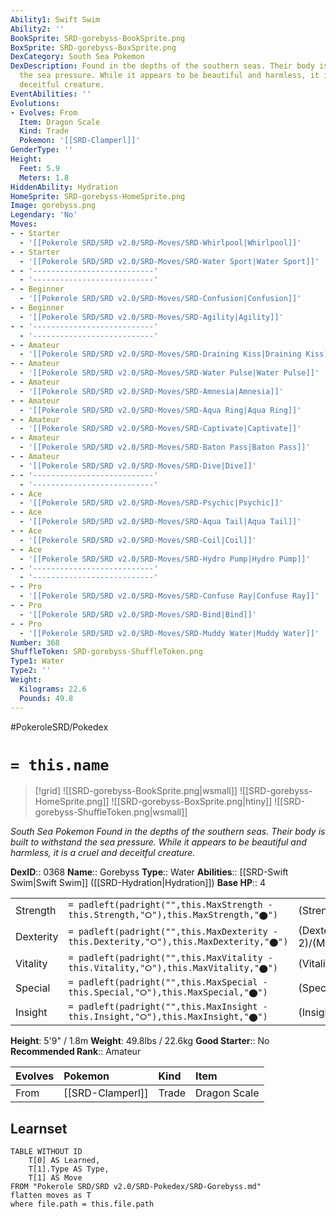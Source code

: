 ```yaml
---
Ability1: Swift Swim
Ability2: ''
BookSprite: SRD-gorebyss-BookSprite.png
BoxSprite: SRD-gorebyss-BoxSprite.png
DexCategory: South Sea Pokemon
DexDescription: Found in the depths of the southern seas. Their body is built to withstand
  the sea pressure. While it appears to be beautiful and harmless, it is a cruel and
  deceitful creature.
EventAbilities: ''
Evolutions:
- Evolves: From
  Item: Dragon Scale
  Kind: Trade
  Pokemon: '[[SRD-Clamperl]]'
GenderType: ''
Height:
  Feet: 5.9
  Meters: 1.8
HiddenAbility: Hydration
HomeSprite: SRD-gorebyss-HomeSprite.png
Image: gorebyss.png
Legendary: 'No'
Moves:
- - Starter
  - '[[Pokerole SRD/SRD v2.0/SRD-Moves/SRD-Whirlpool|Whirlpool]]'
- - Starter
  - '[[Pokerole SRD/SRD v2.0/SRD-Moves/SRD-Water Sport|Water Sport]]'
- - '---------------------------'
  - '---------------------------'
- - Beginner
  - '[[Pokerole SRD/SRD v2.0/SRD-Moves/SRD-Confusion|Confusion]]'
- - Beginner
  - '[[Pokerole SRD/SRD v2.0/SRD-Moves/SRD-Agility|Agility]]'
- - '---------------------------'
  - '---------------------------'
- - Amateur
  - '[[Pokerole SRD/SRD v2.0/SRD-Moves/SRD-Draining Kiss|Draining Kiss]]'
- - Amateur
  - '[[Pokerole SRD/SRD v2.0/SRD-Moves/SRD-Water Pulse|Water Pulse]]'
- - Amateur
  - '[[Pokerole SRD/SRD v2.0/SRD-Moves/SRD-Amnesia|Amnesia]]'
- - Amateur
  - '[[Pokerole SRD/SRD v2.0/SRD-Moves/SRD-Aqua Ring|Aqua Ring]]'
- - Amateur
  - '[[Pokerole SRD/SRD v2.0/SRD-Moves/SRD-Captivate|Captivate]]'
- - Amateur
  - '[[Pokerole SRD/SRD v2.0/SRD-Moves/SRD-Baton Pass|Baton Pass]]'
- - Amateur
  - '[[Pokerole SRD/SRD v2.0/SRD-Moves/SRD-Dive|Dive]]'
- - '---------------------------'
  - '---------------------------'
- - Ace
  - '[[Pokerole SRD/SRD v2.0/SRD-Moves/SRD-Psychic|Psychic]]'
- - Ace
  - '[[Pokerole SRD/SRD v2.0/SRD-Moves/SRD-Aqua Tail|Aqua Tail]]'
- - Ace
  - '[[Pokerole SRD/SRD v2.0/SRD-Moves/SRD-Coil|Coil]]'
- - Ace
  - '[[Pokerole SRD/SRD v2.0/SRD-Moves/SRD-Hydro Pump|Hydro Pump]]'
- - '---------------------------'
  - '---------------------------'
- - Pro
  - '[[Pokerole SRD/SRD v2.0/SRD-Moves/SRD-Confuse Ray|Confuse Ray]]'
- - Pro
  - '[[Pokerole SRD/SRD v2.0/SRD-Moves/SRD-Bind|Bind]]'
- - Pro
  - '[[Pokerole SRD/SRD v2.0/SRD-Moves/SRD-Muddy Water|Muddy Water]]'
Number: 368
ShuffleToken: SRD-gorebyss-ShuffleToken.png
Type1: Water
Type2: ''
Weight:
  Kilograms: 22.6
  Pounds: 49.8
---
```


#PokeroleSRD/Pokedex

# `= this.name`

> [!grid]
> ![[SRD-gorebyss-BookSprite.png|wsmall]]
> ![[SRD-gorebyss-HomeSprite.png]]
> ![[SRD-gorebyss-BoxSprite.png|htiny]]
> ![[SRD-gorebyss-ShuffleToken.png|wsmall]]


*South Sea Pokemon*
*Found in the depths of the southern seas. Their body is built to withstand the sea pressure. While it appears to be beautiful and harmless, it is a cruel and deceitful creature.*

**DexID**:: 0368
**Name**:: Gorebyss
**Type**:: Water
**Abilities**:: [[SRD-Swift Swim|Swift Swim]] ([[SRD-Hydration|Hydration]])
**Base HP**:: 4

|           |                                                                                        |                                          |
| --------- | -------------------------------------------------------------------------------------- | ---------------------------------------- |
| Strength  | `= padleft(padright("",this.MaxStrength - this.Strength,"⭘"),this.MaxStrength,"⬤")`    | (Strength::2)/(MaxStrength::5)   |
| Dexterity | `= padleft(padright("",this.MaxDexterity - this.Dexterity,"⭘"),this.MaxDexterity,"⬤")` | (Dexterity:: 2)/(MaxDexterity::4) |
| Vitality  | `= padleft(padright("",this.MaxVitality - this.Vitality,"⭘"),this.MaxVitality,"⬤")`    | (Vitality::3)/(MaxVitality::6)   |
| Special   | `= padleft(padright("",this.MaxSpecial - this.Special,"⭘"),this.MaxSpecial,"⬤")`       | (Special::3)/(MaxSpecial::6)     |
| Insight   | `= padleft(padright("",this.MaxInsight - this.Insight,"⭘"),this.MaxInsight,"⬤")`       | (Insight::2)/(MaxInsight::5)     |

**Height**: 5'9" / 1.8m
**Weight**: 49.8lbs / 22.6kg
**Good Starter**:: No
**Recommended Rank**:: Amateur

| Evolves   | Pokemon          | Kind   | Item         |
|:----------|:-----------------|:-------|:-------------|
| From      | [[SRD-Clamperl]] | Trade  | Dragon Scale |

## Learnset

```dataview
TABLE WITHOUT ID
    T[0] AS Learned,
    T[1].Type AS Type,
    T[1] AS Move
FROM "Pokerole SRD/SRD v2.0/SRD-Pokedex/SRD-Gorebyss.md"
flatten moves as T
where file.path = this.file.path
```
